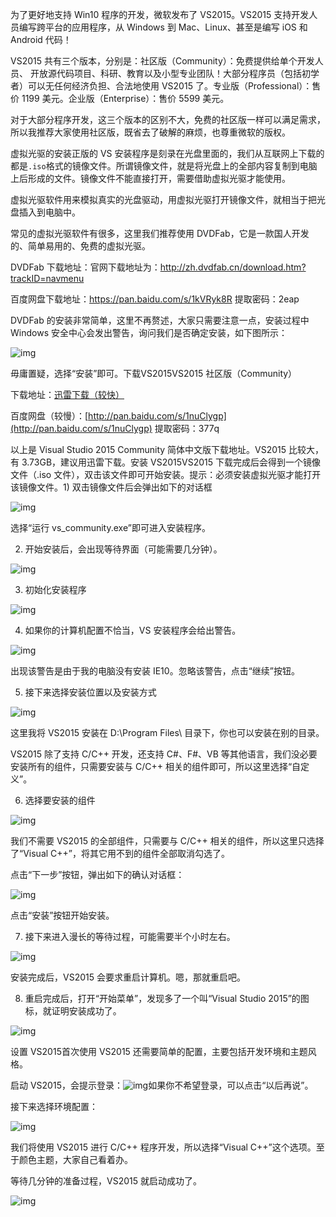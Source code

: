 为了更好地支持 Win10 程序的开发，微软发布了 VS2015。VS2015 支持开发人员编写跨平台的应用程序，从 Windows 到 Mac、Linux、甚至是编写 iOS 和 Android 代码！

VS2015 共有三个版本，分别是：社区版（Community）：免费提供给单个开发人员、 开放源代码项目、科研、教育以及小型专业团队！大部分程序员（包括初学者）可以无任何经济负担、合法地使用 VS2015 了。专业版（Professional）：售价 1199 美元。企业版（Enterprise）：售价 5599 美元。

对于大部分程序开发，这三个版本的区别不大，免费的社区版一样可以满足需求，所以我推荐大家使用社区版，既省去了破解的麻烦，也尊重微软的版权。

虚拟光驱的安装正版的 VS 安装程序是刻录在光盘里面的，我们从互联网上下载的都是`.iso`格式的镜像文件。所谓镜像文件，就是将光盘上的全部内容复制到电脑上后形成的文件。镜像文件不能直接打开，需要借助虚拟光驱才能使用。

虚拟光驱软件用来模拟真实的光盘驱动，用虚拟光驱打开镜像文件，就相当于把光盘插入到电脑中。

常见的虚拟光驱软件有很多，这里我们推荐使用 DVDFab，它是一款国人开发的、简单易用的、免费的虚拟光驱。

DVDFab 下载地址：官网下载地址为：http://zh.dvdfab.cn/download.htm?trackID=navmenu

百度网盘下载地址：https://pan.baidu.com/s/1kVRyk8R  提取密码：2eap

DVDFab 的安装非常简单，这里不再赘述，大家只需要注意一点，安装过程中 Windows 安全中心会发出警告，询问我们是否确定安装，如下图所示：

![img](http://c.biancheng.net/cpp/uploads/allimg/170525/1-1F525133153543.png)

毋庸置疑，选择“安装”即可。下载VS2015VS2015 社区版（Community）

下载地址：[迅雷下载（较快）](ed2k://|file|cn_visual_studio_community2015x86dvd6847368.iso|4013920256|EB7F6605EDE67509E218E29173AC6574|/)

百度网盘（较慢）：[http://pan.baidu.com/s/1nuClygp](http://pan.baidu.com/s/1nuClygp)    提取密码：377q

以上是 Visual Studio 2015 Community 简体中文版下载地址。VS2015 比较大，有 3.73GB，建议用迅雷下载。安装 VS2015VS2015 下载完成后会得到一个镜像文件（.iso 文件），双击该文件即可开始安装。提示：必须安装虚拟光驱才能打开该镜像文件。1) 双击镜像文件后会弹出如下的对话框

![img](http://c.biancheng.net/cpp/uploads/allimg/170606/1-1F60614140T10.png)

选择“运行 vs_community.exe”即可进入安装程序。

2) 开始安装后，会出现等待界面（可能需要几分钟）。

![img](http://c.biancheng.net/cpp/uploads/allimg/170606/1-1F606141602b6.png)

3) 初始化安装程序

![img](http://c.biancheng.net/cpp/uploads/allimg/170606/1-1F606141631Z7.png)

4) 如果你的计算机配置不恰当，VS 安装程序会给出警告。

![img](http://c.biancheng.net/cpp/uploads/allimg/170606/1-1F606141Q5431.png)

出现该警告是由于我的电脑没有安装 IE10。忽略该警告，点击“继续”按钮。

5) 接下来选择安装位置以及安装方式

![img](http://c.biancheng.net/cpp/uploads/allimg/170606/1-1F606142041B0.png)

这里我将 VS2015 安装在 D:\Program Files\ 目录下，你也可以安装在别的目录。

VS2015 除了支持 C/C++ 开发，还支持 C#、F#、VB 等其他语言，我们没必要安装所有的组件，只需要安装与 C/C++ 相关的组件即可，所以这里选择“自定义”。

6) 选择要安装的组件

![img](http://c.biancheng.net/cpp/uploads/allimg/170606/1-1F606142422V8.png)

我们不需要 VS2015 的全部组件，只需要与 C/C++ 相关的组件，所以这里只选择了“Visual C++”，将其它用不到的组件全部取消勾选了。

点击“下一步”按钮，弹出如下的确认对话框：

![img](http://c.biancheng.net/cpp/uploads/allimg/170606/1-1F606142614Q3.png)

点击“安装”按钮开始安装。

7) 接下来进入漫长的等待过程，可能需要半个小时左右。

![img](http://c.biancheng.net/cpp/uploads/allimg/170606/1-1F606142I2917.png)

安装完成后，VS2015 会要求重启计算机。嗯，那就重启吧。

8) 重启完成后，打开“开始菜单”，发现多了一个叫“Visual Studio 2015”的图标，就证明安装成功了。

![img](http://c.biancheng.net/cpp/uploads/allimg/170606/1-1F606144144445.png)

设置 VS2015首次使用 VS2015 还需要简单的配置，主要包括开发环境和主题风格。

启动 VS2015，会提示登录：![img](http://c.biancheng.net/cpp/uploads/allimg/170606/1-1F60615002S52.png)如果你不希望登录，可以点击“以后再说”。

接下来选择环境配置：

![img](http://c.biancheng.net/cpp/uploads/allimg/170606/1-1F606150151119.png)

我们将使用 VS2015 进行 C/C++ 程序开发，所以选择“Visual C++”这个选项。至于颜色主题，大家自己看着办。

等待几分钟的准备过程，VS2015 就启动成功了。

![img](http://c.biancheng.net/cpp/uploads/allimg/170606/1-1F60615035A40.png)